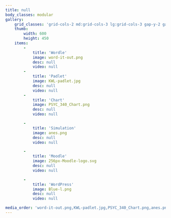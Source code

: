 ```yaml
---
title: null
body_classes: modular
gallery:
    grid_classes: 'grid-cols-2 md:grid-cols-3 lg:grid-cols-3 gap-y-2 gap-x-2'
    thumb:
        width: 600
        height: 450
    items:
        -
            title: 'Wordle'
            image: word-it-out.png
            desc: null
            video: null
        -
            title: 'Padlet'
            image: KWL-padlet.jpg
            desc: null
            video: null
        -
            title: 'Chart'
            image: PSYC_340_Chart.png
            desc: null
            video: null

        -
            title: 'Simulation'
            image: anes.png
            desc: null
            video: null

        -
            title: 'Moodle'
            image: 256px-Moodle-logo.svg
            desc: null
            video: null

        -
            title: 'WordPress'
            image: Blue-l.png
            desc: null
            video: null

media_order: 'word-it-out.png,KWL-padlet.jpg,PSYC_340_Chart.png,anes.png,256px-Moodle-logo.svg,Blue-l.png'
---
```

